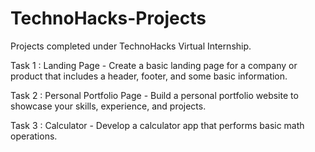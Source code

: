 # TechnoHacks-Projects

Projects completed under TechnoHacks Virtual Internship.

Task 1 : Landing Page -
Create a basic landing page for a company or
product that includes a header, footer, and
some basic information.

Task 2 : Personal Portfolio Page -
Build a personal portfolio website to showcase
your skills, experience, and projects.

Task 3 : Calculator -
Develop a calculator app that performs basic
math operations.
